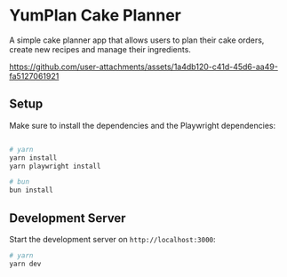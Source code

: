 # YumPlan Cake Planner

A simple cake planner app that allows users to plan their cake orders, create new recipes and manage their ingredients.

https://github.com/user-attachments/assets/1a4db120-c41d-45d6-aa49-fa5127061921

## Setup

Make sure to install the dependencies and the Playwright dependencies:

```bash

# yarn
yarn install
yarn playwright install

# bun
bun install
```

## Development Server

Start the development server on `http://localhost:3000`:

```bash
# yarn
yarn dev
```
